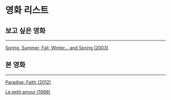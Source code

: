 # 영화 리스트

## 보고 싶은 영화

---

[Spring, Summer, Fall, Winter... and Spring (2003)](http://www.imdb.com/title/tt0374546/)

## 본 영화

---

[Paradise: Faith (2012)](http://www.imdb.com/title/tt2371824/)

[Le petit amour (1988)](http://www.imdb.com/title/tt0093371/)